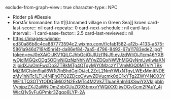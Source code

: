 exclude-from-graph-view:: true
character-type:: NPC

- Ridder på #Bessie
- Forstår kromanden fra #[[Unnamed village in Green Sea]] kroen
  card-last-score:: nil
  card-repeats:: 0
  card-next-schedule:: nil
  card-last-interval:: -1
  card-ease-factor:: 2.5
  card-last-reviewed:: nil
- https://images-wixmp-ed30a86b8c4ca887773594c2.wixmp.com/f/cfab1582-a12b-4133-a575-5861a946d719/d5nri4t-da86ef84-7aa5-4796-8492-67a11783ede2.jpg?token=eyJ0eXAiOiJKV1QiLCJhbGciOiJIUzI1NiJ9.eyJzdWIiOiJ1cm46YXBwOjdlMGQxODg5ODIyNjQzNzNhNWYwZDQxNWVhMGQyNmUwIiwiaXNzIjoidXJuOmFwcDo3ZTBkMTg4OTgyMjY0MzczYTVmMGQ0MTVlYTBkMjZlMCIsIm9iaiI6W1t7InBhdGgiOiJcL2ZcL2NmYWIxNTgyLWExMmItNDEzMy1hNTc1LTU4NjFhOTQ2ZDcxOVwvZDVucmk0dC1kYTg2ZWY4NC03YWE1LTQ3OTYtODQ5Mi02N2ExMTc4M2VkZTIuanBnIn1dXSwiYXVkIjpbInVybjpzZXJ2aWNlOmZpbGUuZG93bmxvYWQiXX0.jwOGvGcm2PAuY_4jWlcQ1y5vFuGPmkr3Zgqo6LYP-2A